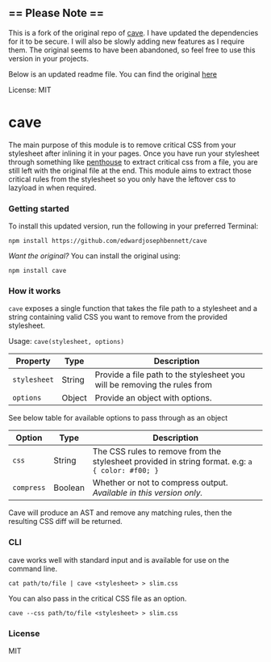 ## == Please Note ==
This is a fork of the original repo of [cave][2]. I have updated the dependencies for it to be secure. I will also be slowly adding new features as I require them. The original seems to have been abandoned, so feel free to use this version in your projects.

Below is an updated readme file. You can find the original [here][3]

License: MIT

# cave
The main purpose of this module is to remove critical CSS from your stylesheet after inlining it in your pages. Once you have run your stylesheet through something like [penthouse][1] to extract critical css from a file, you are still left with the original file at the end. This module aims to extract those critical rules from the stylesheet so you only have the leftover css to lazyload in when required.

### Getting started
To install this updated version, run the following in your preferred Terminal:

```shell
npm install https://github.com/edwardjosephbennett/cave
```

*Want the original?*
You can install the original using:
```shell
npm install cave
```

### How it works

`cave` exposes a single function that takes the file path to a stylesheet and a string containing valid CSS you want to remove from the provided stylesheet.

Usage: `cave(stylesheet, options)`

Property        | Type | Description
----------------|------|--------------------------------------------------------------------------------------
`stylesheet`    | String | Provide a file path to the stylesheet you will be removing the rules from
`options`       | Object | Provide an object with options. 

See below table for available options to pass through as an object

Option          | Type | Description
----------------|------|--------------------------------------------------------------------------------------
`css`           | String | The CSS rules to remove from the stylesheet provided in string format. e.g: `a { color: #f00; }`
`compress`      | Boolean | Whether or not to compress output. *Available in this version only.*


Cave will produce an AST and remove any matching rules, then the resulting CSS diff will be returned.

### CLI

cave works well with standard input and is available for use on the command line. 

```shell
cat path/to/file | cave <stylesheet> > slim.css
```

You can also pass in the critical CSS file as an option.

```shell
cave --css path/to/file <stylesheet> > slim.css
```

### License

MIT

[1]: https://github.com/pocketjoso/penthouse
[2]: https://github.com/bevacqua/cave
[3]: README.ORIGINAL.md